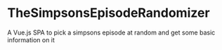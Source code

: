 # TheSimpsonsEpisodeRandomizer
A Vue.js SPA to pick a simpsons episode at random and get some basic information on it
